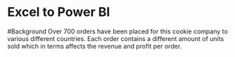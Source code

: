 # Excel to Power BI
#Background
Over 700 orders have been placed for this cookie company to various different countries. Each order contains a different amount of units sold which in terms affects the revenue and profit per order.
